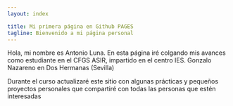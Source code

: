 ```yaml
---
layout: index

title: Mi primera página en Github PAGES
tagline: Bienvenido a mi página personal
---
```


Hola, mi nombre es Antonio Luna. En esta página iré colgando mis avances como estudiante en el CFGS ASIR, impartido en el centro IES. Gonzalo Nazareno en Dos Hermanas (Sevilla)


Durante el curso actualizaré este sitio con algunas prácticas y pequeños proyectos personales que compartiré con todas las personas que estén interesadas